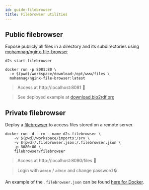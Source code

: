 ```yaml
---
id: guide-filebrowser
title: Filebrowser utilities
---
```


## Public filebrowser

Expose publicly all files in a directory and its subdirectories using [mohamnag/nginx-file-browser](https://github.com/mohamnag/nginx-file-browser)

```shell
d2s start filebrowser

docker run -p 8081:80 \
  -v $(pwd)/workspace/download:/opt/www/files \
  mohamnag/nginx-file-browser:latest
```

> Access at http://localhost:8081 📂

> See deployed example at [download.bio2rdf.org](https://download.bio2rdf.org/#/)

## Private filebrowser

Deploy a [filebrowser](https://hub.docker.com/r/filebrowser/filebrowser) to access files stored on a remote server.

```shell
docker run -d --rm --name d2s-filebrowser \
    -v $(pwd)/workspace/imports:/srv \
    -v $(pwd)/.filebrowser.json:/.filebrowser.json \
    -p 8080:80 \
    filebrowser/filebrowser
```

> Access at http://localhost:8080/files 📂

> Login with `admin` / `admin` and change password 🔒

An example of the `.filebrowser.json` can be found [here for Docker](https://github.com/filebrowser/filebrowser/blob/master/.docker.json).